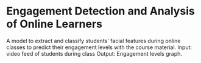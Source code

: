 # Engagement Detection and Analysis of Online Learners

A model to extract and classify students' facial features during online classes to predict their engagement levels with the course material.
Input: video feed of students during class
Output: Engagement levels graph.
